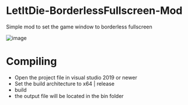 # LetItDie-BorderlessFullscreen-Mod
Simple mod to set the game window to borderless fullscreen 

![image](https://github.com/user-attachments/assets/d07f9b07-e0eb-464f-8b7c-92cd58fc957f)

# Compiling
- Open the project file in visual studio 2019 or newer
- Set the build architecture to x64 | release
- build
- the output file will be located in the bin folder
